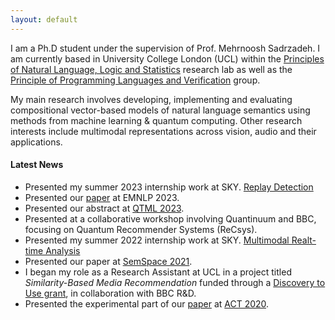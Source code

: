 ```yaml
---
layout: default
---
```


I am a Ph.D student under the supervision of Prof. Mehrnoosh Sadrzadeh. I am currently based in University College London (UCL) within the [Principles of Natural Language, Logic and Statistics](https://www.ucl.ac.uk/computer-science/research/research-groups/principles-natural-language-logic-and-statistics) research lab as well as the [Principle of Programming Languages and Verification](http://pplv.cs.ucl.ac.uk/welcome/) group.

My main research involves developing, implementing and evaluating compositional vector-based models of natural language semantics using methods from machine learning & quantum computing. Other research interests include multimodal representations across vision, audio and their applications.

#### Latest News

*   Presented my summer 2023 internship work at SKY. [Replay Detection](https://drive.google.com/drive/folders/1eQSEU_6hMBNSfpHbqDpCIK8pnzeo2zKy?usp=sharing)
*   Presented our [paper](https://aclanthology.org/2023.crac-main.3/) at EMNLP 2023.
*   Presented our abstract at [QTML 2023](https://qtml-2023.web.cern.ch/).
*   Presented at a collaborative workshop involving Quantinuum and BBC, focusing on Quantum Recommender Systems (ReCsys).
*   Presented my summer 2022 internship work at SKY. [Multimodal Realt-time Analysis](https://drive.google.com/drive/folders/1-71JJhnuwyIECkMEInSTDxHbvQv-vFlw?usp=sharing)
*   Presented our paper at [SemSpace 2021](https://sites.google.com/view/semspace2021/home).
*   I began my role as a Research Assistant at UCL in a project titled _Similarity-Based Media Recommendation_ funded through a [Discovery to Use grant](https://www.ucl.ac.uk/enterprise/staff/access-funding/discovery-use-funding), in collaboration with BBC R&D.
*   Presented the experimental part of our [paper](https://compositionality-journal.org/papers/compositionality-5-2/) at [ACT 2020](https://www.appliedcategorytheory.org/).

